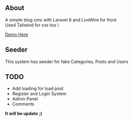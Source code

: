## About
A simple blog cms with Laravel 8 and LiveWire for front \
Used Tailwind for css too \

[Demo Here](http://demo.weirdoz.ir/)
## Seeder
This system has seeder for fake Categories, Posts and Users

## TODO
- Add loading for load post
- Register and Login System
- Admin Panel
- Comments

**It will be update ;)**
